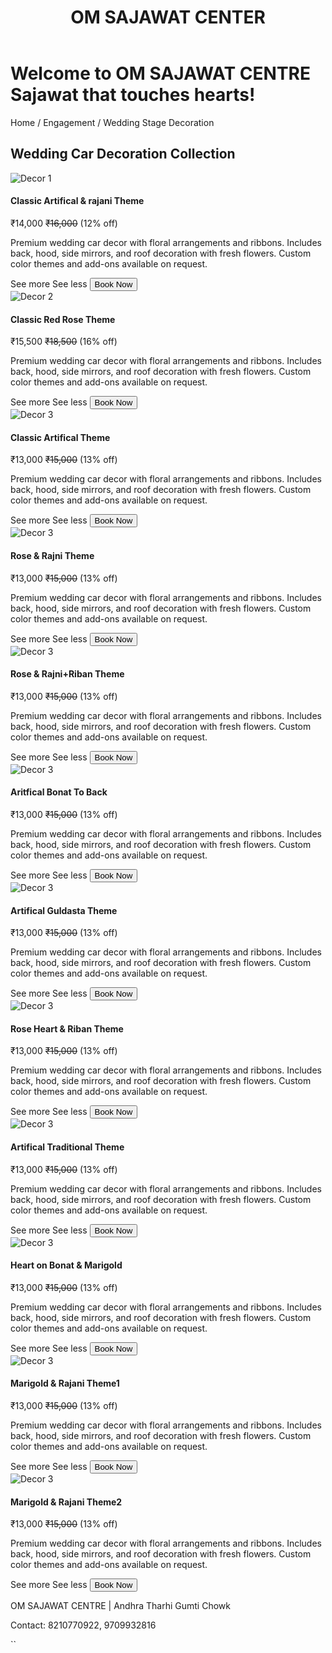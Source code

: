<!DOCTYPE html>
<html lang="en">
<head>
  <meta charset="UTF-8" />
  <meta name="viewport" content="width=device-width, initial-scale=1.0"/>
  <title>Wedding & Event Decor</title>
  <link rel="stylesheet" href="https://cdnjs.cloudflare.com/ajax/libs/font-awesome/7.0.0/css/all.min.css" />
<link rel="stylesheet" href="main.css">
</head>
<body>

<header>
  <h1>OM SAJAWAT CENTER</h1>
  <a href="https://wa.me/7765092483" target="_blank">
    <i class="fab fa-whatsapp"></i>
  </a>
</header>

<div id="heading">
  <h1>Welcome to OM SAJAWAT CENTRE<br><span>Sajawat that touches hearts!</span></h1>
  <p>Home / Engagement / Wedding Stage Decoration</p>
</div>

<h2 id="cars">Wedding Car Decoration Collection</h2>

<div class="product-grid">

  <!-- Product 1 -->
  <div class="product">
    <img src="https://stylesatlife.com/wp-content/uploads/2023/03/Extravagant-Floral-Wedding-Car-Decorations.jpg" alt="Decor 1">
    <div class="product-content">
      <h4>Classic Artifical & rajani Theme</h4>
      <p>₹14,000 <del>₹16,000</del> (12% off)</p>
      <div class="product-info">
        <div class="card">
          <input type="checkbox" id="exp1" class="toggle" hidden/>
          <div class="content">
            <p>Premium wedding car decor with floral arrangements and ribbons.
              Includes back, hood, side mirrors, and roof decoration with fresh flowers.
              Custom color themes and add-ons available on request.</p>
          </div>
          <label for="exp1" class="btn">
            <span class="more">See more</span>
            <span class="less">See less</span>
          </label>
          <a href="info.html">
            <button class="book-btn">Book Now</button>
          </a>
        </div>
      </div>
    </div>
  </div>

  <!-- Product 2 -->
  <div class="product">
    <img src="https://content.jdmagicbox.com/comp/saharanpur/q5/9999px132.x132.190912201912.k1q5/catalogue/mehfooz-thekedar-phool-decoration-saharanpur-city-saharanpur-flower-decorators-my0dgsj13s.jpg" alt="Decor 2">
    <div class="product-content">
      <h4>Classic Red Rose Theme</h4>
      <p>₹15,500 <del>₹18,500</del> (16% off)</p>
      <div class="product-info">
        <div class="card">
          <input type="checkbox" id="exp2" class="toggle" hidden/>
          <div class="content">
             <p>Premium wedding car decor with floral arrangements and ribbons.
              Includes back, hood, side mirrors, and roof decoration with fresh flowers.
              Custom color themes and add-ons available on request.</p>
          </div>
          <label for="exp2" class="btn">
            <span class="more">See more</span>
            <span class="less">See less</span>
          </label>
          <a href="info.html">
            <button class="book-btn">Book Now</button>
          </a>
        </div>
      </div>
    </div>
  </div>

  <!-- Product 3 -->
  <div class="product">
    <img src="https://i.pinimg.com/736x/71/13/05/7113056a79e556642f4df9e62385da1d.jpg" alt="Decor 3">
    <div class="product-content">
      <h4>Classic Artifical Theme</h4>
      <p>₹13,000 <del>₹15,000</del> (13% off)</p>
      <div class="product-info">
        <div class="card">
          <input type="checkbox" id="exp3" class="toggle" hidden/>
          <div class="content">
            <p>Premium wedding car decor with floral arrangements and ribbons.
              Includes back, hood, side mirrors, and roof decoration with fresh flowers.
              Custom color themes and add-ons available on request.</p>
          </div>
          <label for="exp3" class="btn">
            <span class="more">See more</span>
            <span class="less">See less</span>
          </label>
          <a href="info.html">
            <button class="book-btn">Book Now</button>
          </a>
        </div>
      </div>
    </div>
  </div>

  <!-- Product 4 -->
  <div class="product">
    <img src="https://thejarvi.com/wp-content/uploads/2023/02/shadi-gadi-2w-copy.jpg" alt="Decor 3">
    <div class="product-content">
      <h4>Rose & Rajni Theme</h4>
      <p>₹13,000 <del>₹15,000</del> (13% off)</p>
      <div class="product-info">
        <div class="card">
          <input type="checkbox" id="exp4" class="toggle" hidden/>
          <div class="content">
             <p>Premium wedding car decor with floral arrangements and ribbons.
              Includes back, hood, side mirrors, and roof decoration with fresh flowers.
              Custom color themes and add-ons available on request.</p>
          </div>
          <label for="exp4" class="btn">
            <span class="more">See more</span>
            <span class="less">See less</span>
          </label>
          <a href="info.html">
            <button class="book-btn">Book Now</button>
          </a>
        </div>
      </div>
    </div>
  </div>

  <!-- Product 5 -->
  <div class="product">
    <img src="https://i.ytimg.com/vi/5DDU-p4f4qo/maxresdefault.jpg" alt="Decor 3">
    <div class="product-content">
      <h4>Rose & Rajni+Riban Theme</h4>
      <p>₹13,000 <del>₹15,000</del> (13% off)</p>
      <div class="product-info">
        <div class="card">
          <input type="checkbox" id="exp5" class="toggle" hidden/>
          <div class="content">
            <p>Premium wedding car decor with floral arrangements and ribbons.
              Includes back, hood, side mirrors, and roof decoration with fresh flowers.
              Custom color themes and add-ons available on request.</p>
          </div>
          <label for="exp5" class="btn">
            <span class="more">See more</span>
            <span class="less">See less</span>
          </label>
          <a href="info.html">
            <button class="book-btn">Book Now</button>
          </a>
        </div>
      </div>
    </div>
  </div>

  <!-- Product 6 -->
  <div class="product">
    <img src="https://i.pinimg.com/736x/38/a0/57/38a057c8991e7a36ada803e7173834ca.jpg" alt="Decor 3">
    <div class="product-content">
      <h4>Aritfical Bonat To Back</h4>
      <p>₹13,000 <del>₹15,000</del> (13% off)</p>
      <div class="product-info">
        <div class="card">
          <input type="checkbox" id="exp6" class="toggle" hidden/>
          <div class="content">
            <p>Premium wedding car decor with floral arrangements and ribbons.
              Includes back, hood, side mirrors, and roof decoration with fresh flowers.
              Custom color themes and add-ons available on request.</p>
          </div>
          <label for="exp6" class="btn">
            <span class="more">See more</span>
            <span class="less">See less</span>
          </label>
          <a href="info.html">
            <button class="book-btn">Book Now</button>
          </a>
        </div>
      </div>
    </div>
  </div>

  <!-- Product 7 -->
  <div class="product">
    <img src="https://5.imimg.com/data5/RC/KU/DS/SELLER-69859009/flower-decoration-car-1000x1000.jpg" alt="Decor 3">
    <div class="product-content">
      <h4>Artifical Guldasta Theme</h4>
      <p>₹13,000 <del>₹15,000</del> (13% off)</p>
      <div class="product-info">
        <div class="card">
          <input type="checkbox" id="exp7" class="toggle" hidden/>
          <div class="content">
             <p>Premium wedding car decor with floral arrangements and ribbons.
              Includes back, hood, side mirrors, and roof decoration with fresh flowers.
              Custom color themes and add-ons available on request.</p>
          </div>
          <label for="exp7" class="btn">
            <span class="more">See more</span>
            <span class="less">See less</span>
          </label>
          <a href="info.html">
            <button class="book-btn">Book Now</button>
          </a>
        </div>
      </div>
    </div>
  </div>

  <!-- Product 8 -->
  <div class="product">
    <img src="https://i.pinimg.com/736x/e0/1a/1a/e01a1a421916217425461787540bae52.jpg" alt="Decor 3">
    <div class="product-content">
      <h4>Rose Heart & Riban Theme</h4>
      <p>₹13,000 <del>₹15,000</del> (13% off)</p>
      <div class="product-info">
        <div class="card">
          <input type="checkbox" id="exp8" class="toggle" hidden/>
          <div class="content">
            <p>Premium wedding car decor with floral arrangements and ribbons.
              Includes back, hood, side mirrors, and roof decoration with fresh flowers.
              Custom color themes and add-ons available on request.</p>
          </div>
          <label for="exp8" class="btn">
            <span class="more">See more</span>
            <span class="less">See less</span>
          </label>
         <a href="info.html">
            <button class="book-btn">Book Now</button>
          </a>
        </div>
      </div>
    </div>
  </div>

  <!-- Product 9 -->
  <div class="product">
    <img src="https://i.pinimg.com/736x/b7/ab/a1/b7aba1bfd0f0474f203a4c9e519897a2.jpg" alt="Decor 3">
    <div class="product-content">
      <h4>Artifical Traditional Theme</h4>
      <p>₹13,000 <del>₹15,000</del> (13% off)</p>
      <div class="product-info">
        <div class="card">
          <input type="checkbox" id="exp9" class="toggle" hidden/>
          <div class="content">
             <p>Premium wedding car decor with floral arrangements and ribbons.
              Includes back, hood, side mirrors, and roof decoration with fresh flowers.
              Custom color themes and add-ons available on request.</p>
          </div>
          <label for="exp9" class="btn">
            <span class="more">See more</span>
            <span class="less">See less</span>
          </label>
          <a href="info.html">
            <button class="book-btn">Book Now</button>
          </a>
        </div>
      </div>
    </div>
  </div>

  <!-- Product 10 -->
  <div class="product">
    <img src="https://i.pinimg.com/1200x/fb/e9/d5/fbe9d51be73a28878e46d797ae6110a3.jpg" alt="Decor 3">
    <div class="product-content">
      <h4>Heart on Bonat & Marigold</h4>
      <p>₹13,000 <del>₹15,000</del> (13% off)</p>
      <div class="product-info">
        <div class="card">
          <input type="checkbox" id="exp10" class="toggle" hidden/>
          <div class="content">
            <p>Premium wedding car decor with floral arrangements and ribbons.
              Includes back, hood, side mirrors, and roof decoration with fresh flowers.
              Custom color themes and add-ons available on request.</p>
          </div>
          <label for="exp10" class="btn">
            <span class="more">See more</span>
            <span class="less">See less</span>
          </label>
          <a href="info.html">
            <button class="book-btn">Book Now</button>
          </a>
        </div>
      </div>
    </div>
  </div>

  <!-- Product 11 -->
  <div class="product">
    <img src="https://i.pinimg.com/736x/96/aa/fd/96aafd43547b306cc939fbef6bbbd974.jpg" alt="Decor 3">
    <div class="product-content">
      <h4>Marigold & Rajani Theme1</h4>
      <p>₹13,000 <del>₹15,000</del> (13% off)</p>
      <div class="product-info">
        <div class="card">
          <input type="checkbox" id="exp11" class="toggle" hidden/>
          <div class="content">
            <p>Premium wedding car decor with floral arrangements and ribbons.
              Includes back, hood, side mirrors, and roof decoration with fresh flowers.
              Custom color themes and add-ons available on request.</p>
          </div>
          <label for="exp11" class="btn">
            <span class="more">See more</span>
            <span class="less">See less</span>
          </label>
          <a href="info.html">
            <button class="book-btn">Book Now</button>
          </a>
        </div>
      </div>
    </div>
  </div>

  <!-- Product 12 -->
  <div class="product">
    <img src="https://i.pinimg.com/736x/e6/18/a1/e618a15a4cfac854b1400a20f88bd46c.jpg" alt="Decor 3">
    <div class="product-content">
      <h4>Marigold & Rajani Theme2</h4>
      <p>₹13,000 <del>₹15,000</del> (13% off)</p>
      <div class="product-info">
        <div class="card">
          <input type="checkbox" id="exp12" class="toggle" hidden/>
          <div class="content">
            <p>Premium wedding car decor with floral arrangements and ribbons.
              Includes back, hood, side mirrors, and roof decoration with fresh flowers.
              Custom color themes and add-ons available on request.</p>
          </div>
          <label for="exp12" class="btn">
            <span class="more">See more</span>
            <span class="less">See less</span>
          </label>
          <a href="info.html">
            <button class="book-btn">Book Now</button>
          </a>
        </div>
      </div>
    </div>
  </div>

  


</div>

<footer>
  <p>OM SAJAWAT CENTRE | Andhra Tharhi Gumti Chowk</p>
  <p>Contact: 8210770922, 9709932816</p>
</footer>

</body>
</html>
``
